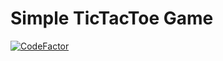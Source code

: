 # Simple TicTacToe Game
[![CodeFactor](https://www.codefactor.io/repository/github/depressingweeb/hangmanpygame/badge)](https://www.codefactor.io/repository/github/depressingweeb/hangmanpygame)
